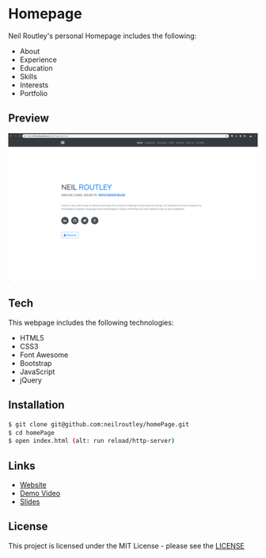 # Homepage
Neil Routley's personal Homepage includes the following:
- About
- Experience
- Education
- Skills
- Interests
- Portfolio


## Preview
![image](images/siteScreenShot.jpg)


## Tech
This webpage includes the following technologies:

* HTML5
* CSS3
* Font Awesome
* Bootstrap
* JavaScript
* jQuery


## Installation
```sh
$ git clone git@github.com:neilroutley/homePage.git
$ cd homePage
$ open index.html (alt: run reload/http-server)
```


## Links
- [Website](https://neilroutley.github.io/homePage/)
- [Demo Video](https://www.youtube.com/watch?v=eTffFcDAizA&feature=youtu.be)
- [Slides](https://docs.google.com/presentation/d/18qnaEKQv-kSD2iBQMQuZlf1H8NPNmZOgmV8cgIPBTrs/edit?usp=sharing)


## License
This project is licensed under the MIT License - please see the [LICENSE](LICENSE)
